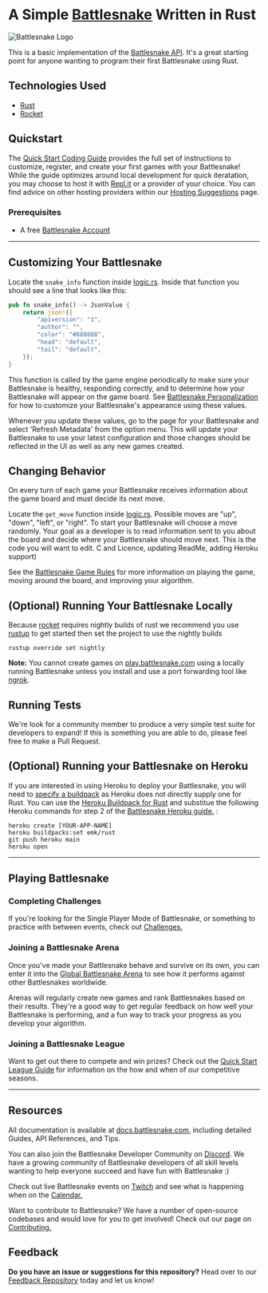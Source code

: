 # A Simple [Battlesnake](http://play.battlesnake.com?utm_source=github&utm_medium=readme&utm_campaign=go_starter&utm_content=homepage) Written in Rust

![Battlesnake Logo](https://media.battlesnake.com/social/GitHubSocial.png)

This is a basic implementation of the [Battlesnake API](https://docs.battlesnake.com/references/api). It's a great starting point for anyone wanting to program their first Battlesnake using Rust.

## Technologies Used

* [Rust](https://www.rust-lang.org/)
* [Rocket](https://rocket.rs)


## Quickstart

The [Quick Start Coding Guide](https://docs.battlesnake.com/guides/getting-started) provides the full set of instructions to customize, register, and create your first games with your Battlesnake! While the guide optimizes around local development for quick iteratation, you may choose to host it with [Repl.it](https://repl.it) or a provider of your choice. You can find advice on other hosting providers within our [Hosting Suggestions](https://docs.battlesnake.com/references/hosting-suggestions) page.


### Prerequisites

* A free [Battlesnake Account](https://play.battlesnake.com/?utm_source=github&utm_medium=readme&utm_campaign=rust_starter&utm_content=homepage)

---

## Customizing Your Battlesnake

Locate the `snake_info` function inside [logic.rs](src/logic.rs#L9). Inside that function you should see a line that looks like this:

```rust
pub fn snake_info() -> JsonValue {
    return json!({
        "apiversion": "1",
        "author": "",
        "color": "#888888",
        "head": "default",
        "tail": "default",
    });
}
```

This function is called by the game engine periodically to make sure your Battlesnake is healthy, responding correctly, and to determine how your Battlesnake will appear on the game board. See [Battlesnake Personalization](https://docs.battlesnake.com/references/personalization) for how to customize your Battlesnake's appearance using these values.

Whenever you update these values, go to the page for your Battlesnake and select 'Refresh Metadata' from the option menu. This will update your Battlesnake to use your latest configuration and those changes should be reflected in the UI as well as any new games created.

## Changing Behavior

On every turn of each game your Battlesnake receives information about the game board and must decide its next move.

Locate the `get_move` function inside [logic.rs](src/logic.rs#L30). Possible moves are "up", "down", "left", or "right". To start your Battlesnake will choose a move randomly. Your goal as a developer is to read information sent to you about the board and decide where your Battlesnake should move next. This is the code you will want to edit.
C and Licence, updating ReadMe, adding Heroku support)

See the [Battlesnake Game Rules](https://docs.battlesnake.com/references/rules) for more information on playing the game, moving around the board, and improving your algorithm.

## (Optional) Running Your Battlesnake Locally

Because [rocket](https://rocket.rs) requires nightly builds of rust we recommend you use [rustup](https://rustup.rs/) to get started then set the project to use the nightly builds

```shell
rustup override set nightly
```

**Note:** You cannot create games on [play.battlesnake.com](https://play.battlesnake.com) using a locally running Battlesnake unless you install and use a port forwarding tool like [ngrok](https://ngrok.com/).

## Running Tests
We're look for a community member to produce a very simple test suite for developers to expand! If this is something you are able to do, please feel free to make a Pull Request.

## (Optional) Running your Battlesnake on Heroku

If you are interested in using Heroku to deploy your Battlesnake, you will need to [specify a buildpack](https://devcenter.heroku.com/articles/buildpacks#setting-a-buildpack-on-an-application) as Heroku does not directly supply one for Rust. You can use the [Heroku Buildpack for Rust](https://github.com/emk/heroku-buildpack-rust) and substitue the following Heroku commands for step 2 of the [Battlesnake Heroku guide.](https://docs.battlesnake.com/references/hosting-suggestions/heroku) :
```shell
heroku create [YOUR-APP-NAME]
heroku buildpacks:set emk/rust
git push heroku main
heroku open
```

---
## Playing Battlesnake

### Completing Challenges

If you're looking for the Single Player Mode of Battlesnake, or something to practice with between events, check out [Challenges.](https://docs.battlesnake.com/guides/quick-start-challenges-guide)

### Joining a Battlesnake Arena

Once you've made your Battlesnake behave and survive on its own, you can enter it into the [Global Battlesnake Arena](https://play.battlesnake.com/arena/global) to see how it performs against other Battlesnakes worldwide.

Arenas will regularly create new games and rank Battlesnakes based on their results. They're a good way to get regular feedback on how well your Battlesnake is performing, and a fun way to track your progress as you develop your algorithm.

### Joining a Battlesnake League

Want to get out there to compete and win prizes? Check out the [Quick Start League Guide](https://docs.battlesnake.com/guides/quick-start-league-guide) for information on the how and when of our competitive seasons.

---

## Resources

All documentation is available at [docs.battlesnake.com](https://docs.battlesnake.com), including detailed Guides, API References, and Tips.

You can also join the Battlesnake Developer Community on [Discord](https://play.battlesnake.com/discord?utm_source=github&utm_medium=readme&utm_campaign=go_starter&utm_content=discord). We have a growing community of Battlesnake developers of all skill levels wanting to help everyone succeed and have fun with Battlesnake :)

Check out live Battlesnake events on [Twitch](https://www.twitch.tv/battlesnakeofficial) and see what is happening when on the [Calendar.](https://play.battlesnake.com/calendar?utm_source=github&utm_medium=readme&utm_campaign=go_starter&utm_content=calendar)

Want to contribute to Battlesnake? We have a number of open-source codebases and would love for you to get involved! Check out our page on [Contributing.](https://docs.battlesnake.com/guides/contributing)


## Feedback

**Do you have an issue or suggestions for this repository?** Head over to our [Feedback Repository](https://play.battlesnake.com/feedback?utm_source=github&utm_medium=readme&utm_campaign=go_starter&utm_content=feedback) today and let us know!


